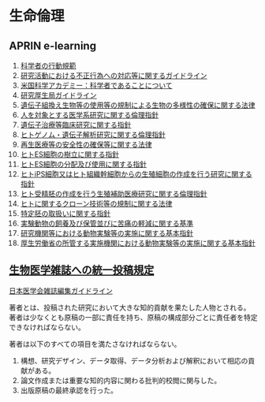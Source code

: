 # 生命倫理

## APRIN e-learning

1. [科学者の行動規範](http://www.scj.go.jp/ja/info/kohyo/pdf/kohyo-22-s168-1.pdf)
1. [研究活動における不正行為への対応等に関するガイドライン](http://www.mext.go.jp/b_menu/shingi/gijyutu/gijyutu12/houkoku/06082316.htm)
1. [米国科学アカデミー：科学者であることについて](http://www.nap.edu/catalog.php?record_id=4917)
1. [研究厚生局ガイドライン](http://ori.hhs.gov/documents/model_policy_responding_allegations.pdf)
1. [遺伝子組換え生物等の使用等の規制による生物の多様性の確保に関する法律](https://elaws.e-gov.go.jp/search/elawsSearch/elaws_search/lsg0500/detail?lawId=415AC0000000097)
1. [人を対象とする医学系研究に関する倫理指針](http://www.lifescience.mext.go.jp/files/pdf/n1443_01.pdf)
1. [遺伝子治療等臨床研究に関する指針](https://www.mhlw.go.jp/file/06-Seisakujouhou-10600000-Daijinkanboukouseikagakuka/0000161224.pdf)
1. [ヒトゲノム・遺伝子解析研究に関する倫理指針](http://www.lifescience.mext.go.jp/files/pdf/n1115_01.pdf)
1. [再生医療等の安全性の確保等に関する法律](http://www.mhlw.go.jp/file/06-Seisakujouhou-10800000-Iseikyoku/0000030847.pdf)
1. [ヒトES細胞の樹立に関する指針](http://www.lifescience.mext.go.jp/files/pdf/n1430_01.pdf)
1. [ヒトES細胞の分配及び使用に関する指針](http://www.lifescience.mext.go.jp/files/pdf/n1460_01.pdf)
1. [ヒトiPS細胞又はヒト組織幹細胞からの生殖細胞の作成を行う研究に関する指針](http://www.lifescience.mext.go.jp/files/pdf/n1492_01r2.pdf)
1. [ヒト受精胚の作成を行う生殖補助医療研究に関する倫理指針](http://www.lifescience.mext.go.jp/files/pdf/n1859_05.pdf)
1. [ヒトに関するクローン技術等の規制に関する法律](http://www.lifescience.mext.go.jp/files/pdf/1_3.pdf)
1. [特定胚の取扱いに関する指針](http://www.lifescience.mext.go.jp/files/pdf/30_226.pdf)
1. [実験動物の飼養及び保管並びに苦痛の軽減に関する基準](http://www.env.go.jp/nature/dobutsu/aigo/2_data/nt_h180428_88.html)
1. [研究機関等における動物実験等の実施に関する基本指針](http://www.mext.go.jp/b_menu/hakusho/nc/06060904.htm)
1. [厚生労働省の所管する実施機関における動物実験等の実施に関する基本指針](http://www.mhlw.go.jp/file/06-Seisakujouhou-10600000-Daijinkanboukouseikagakuka/honbun.pdf)

## [生物医学雑誌への統一投稿規定](https://www.honyakucenter.jp/usefulinfo/pdf/uniform_requirements2010.pdf)

[日本医学会雑誌編集ガイドライン](http://jams.med.or.jp/guideline/jamje_201503.pdf)

著者とは、投稿された研究において大きな知的貢献を果たした人物とされる。  
著者は少なくとも原稿の一部に責任を持ち、原稿の構成部分ごとに責任者を特定できなければならない。

著者は以下のすべての項目を満たさなければならない。

1. 構想、研究デザイン、データ取得、データ分析および解釈において相応の貢献がある。
1. 論文作成または重要な知的内容に関わる批判的校閲に関与した。
1. 出版原稿の最終承認を行った。

